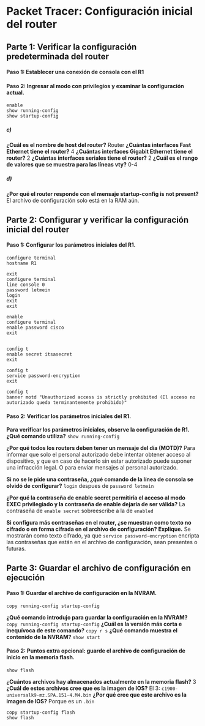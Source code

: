 # Packet Tracer: Configuración inicial del router

## Parte 1: Verificar la configuración predeterminada del router
#### Paso 1: Establecer una conexión de consola con el R1
#### Paso 2: Ingresar al modo con privilegios y examinar la configuración actual.
~~~
enable
show running-config
show startup-config
~~~
##### c)
**¿Cuál es el nombre de host del router?** Router
**¿Cuántas interfaces Fast Ethernet tiene el router?** 4
**¿Cuántas interfaces Gigabit Ethernet tiene el router?** 2
**¿Cuántas interfaces seriales tiene el router?** 2
**¿Cuál es el rango de valores que se muestra para las líneas vty?** 0-4

##### d)
**¿Por qué el router responde con el mensaje startup-config is not present?** El archivo de configuración solo está en la RAM aún.

## Parte 2: Configurar y verificar la configuración inicial del router
#### Paso 1: Configurar los parámetros iniciales del R1.
~~~
configure terminal
hostname R1

exit
configure terminal
line console 0
password letmein
login
exit
exit

enable
configure terminal
enable password cisco
exit


config t
enable secret itsasecret
exit

config t
service password-encryption
exit

config t
banner motd "Unauthorized access is strictly prohibited (El acceso no autorizado queda terminantemente prohibido)"
~~~

#### Paso 2: Verificar los parámetros iniciales del R1.
**Para verificar los parámetros iniciales, observe la configuración de R1. ¿Qué comando utiliza?** `show running-config`

**¿Por qué todos los routers deben tener un mensaje del día (MOTD)?** Para informar que solo el personal autorizado debe intentar obtener acceso al dispositivo, y que en caso de hacerlo sin estar autorizado puede suponer una infracción legal. O para enviar mensajes al personal autorizado.

**Si no se le pide una contraseña, ¿qué comando de la línea de consola se olvidó de configurar?** `login` despues de `password letmein`

**¿Por qué la contraseña de enable secret permitiría el acceso al modo EXEC privilegiado y la contraseña de enable dejaría de ser válida?** La contraseña de `enable secret` sobreescribe a la de `enabled`

**Si configura más contraseñas en el router, ¿se muestran como texto no cifrado o en forma cifrada en el archivo de configuración? Explique.** Se mostrarán como texto cifrado, ya que `service password-encryption` encripta las contraseñas que están en el archivo de configuración, sean presentes o futuras.

## Parte 3: Guardar el archivo de configuración en ejecución
#### Paso 1: Guardar el archivo de configuración en la NVRAM.
~~~
copy running-config startup-config
~~~

**¿Qué comando introdujo para guardar la configuración en la NVRAM?** `copy running-config startup-config`
**¿Cuál es la versión más corta e inequívoca de este comando?** `copy r s`
**¿Qué comando muestra el contenido de la NVRAM?** `show start`

#### Paso 2: Puntos extra opcional: guarde el archivo de configuración de inicio en la memoria flash.
~~~
show flash
~~~
**¿Cuántos archivos hay almacenados actualmente en la memoria flash?** 3
**¿Cuál de estos archivos cree que es la imagen de IOS?** El 3: `c1900-universalk9-mz.SPA.151-4.M4.bin`
**¿Por qué cree que este archivo es la imagen de IOS?** Porque es un `.bin`

~~~
copy startup-config flash
show flash
~~~
